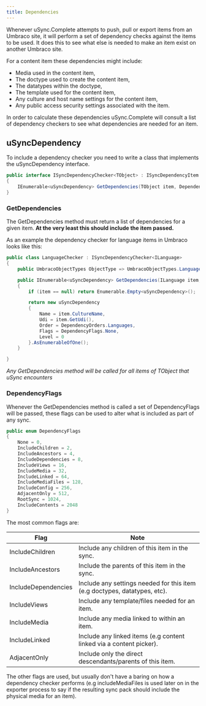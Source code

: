 ```yaml
---
title: Dependencies
--- 
```


Whenever uSync.Complete attempts to push, pull or export items from an Umbraco site, it will perform a set of dependency checks against the items to be used. It does this to see what else is needed to make an item exist on another Umbraco site. 

For a content item these dependencies might include: 

- Media used in the content item,
- The doctype used to create the content item,
- The datatypes within the doctype, 
- The template used for the content item,
- Any culture and host name settings for the content item,
- Any public access security settings associated with the item.

In order to calculate these dependencies uSync.Complete will consult a list of dependency checkers to see what dependencies are needed for an item. 

## uSyncDependency
To include a dependency checker you need to write a class that implements the uSyncDependency interface.

```cs
public interface ISyncDependencyChecker<TObject> : ISyncDependencyItem
{
    IEnumerable<uSyncDependency> GetDependencies(TObject item, DependencyFlags flags);
}
```    

### GetDependencies
The GetDependencies method must return a list of dependencies for a given item. __At the very least this should include the item passed.__

As an example the dependency checker for language items in Umbraco looks like this:

```cs
public class LanguageChecker : ISyncDependencyChecker<ILanguage>
{
    public UmbracoObjectTypes ObjectType => UmbracoObjectTypes.Language;

    public IEnumerable<uSyncDependency> GetDependencies(ILanguage item, DependencyFlags flags)
    {
        if (item == null) return Enumerable.Empty<uSyncDependency>();

        return new uSyncDependency
        {
            Name = item.CultureName,
            Udi = item.GetUdi(),
            Order = DependencyOrders.Languages,
            Flags = DependencyFlags.None,
            Level = 0
        }.AsEnumerableOfOne();
    }

}
```
_Any GetDependencies method will be called for all items of TObject that uSync encounters_

### DependencyFlags
Whenever the GetDependencies method is called a set of DependencyFlags will be passed, these 
flags can be used to alter what is included as part of any sync. 

```cs
public enum DependencyFlags
{
    None = 0,
    IncludeChildren = 2,
    IncludeAncestors = 4,
    IncludeDependencies = 8,
    IncludeViews = 16,
    IncludeMedia = 32,
    IncludeLinked = 64,
    IncludeMediaFiles = 128,
    IncludeConfig = 256,
    AdjacentOnly = 512,
    RootSync = 1024,
    IncludeContents = 2048
}
```

The most common flags are:

Flag | Note
----|----
IncludeChildren | Include any children of this item in the sync.
IncludeAncestors | Include the parents of this item in the sync.
IncludeDependencies | Include any settings needed for this item (e.g doctypes, datatypes, etc).
IncludeViews | Include any template/files needed for an item.
IncludeMedia | Include any media linked to within an item.
IncludeLinked | Include any linked items (e.g content linked via a content picker).
AdjacentOnly | Include only the direct descendants/parents of this item.

The other flags are used, but usually don't have a baring on how a dependency checker performs (e.g includeMediaFiles is used later on in the exporter process to say if the resulting sync pack should include the physical media for an item).






